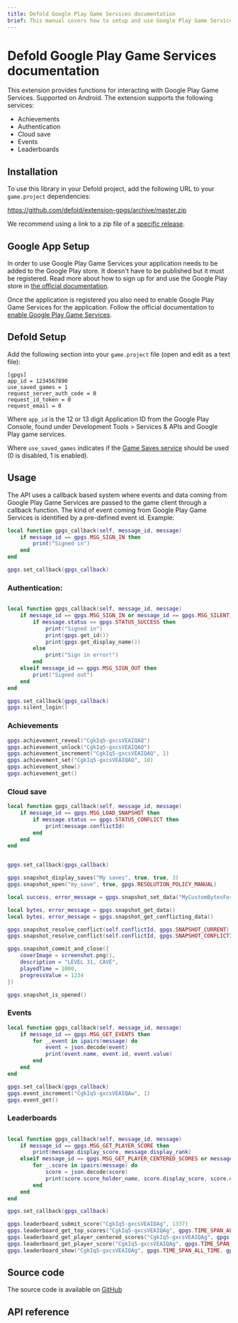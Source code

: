 ```yaml
---
title: Defold Google Play Game Services documentation
brief: This manual covers how to setup and use Google Play Game Services in Defold.
---
```


# Defold Google Play Game Services documentation

This extension provides functions for interacting with Google Play Game Services. Supported on Android. The extension supports the following services:

* Achievements
* Authentication
* Cloud save
* Events
* Leaderboards


## Installation
To use this library in your Defold project, add the following URL to your `game.project` dependencies:

https://github.com/defold/extension-gpgs/archive/master.zip

We recommend using a link to a zip file of a [specific release](https://github.com/defold/extension-gpgs/releases).


## Google App Setup
In order to use Google Play Game Services your application needs to be added to the Google Play store. It doesn't have to be published but it must be registered. Read more about how to sign up for and use the Google Play store in [the official documentation](https://support.google.com/googleplay/android-developer/answer/6112435).

Once the application is registered you also need to enable Google Play Game Services for the application. Follow the official documentation to [enable Google Play Game Services](https://developers.google.com/games/services/console/enabling).


## Defold Setup

Add the following section into your `game.project` file (open and edit as a text file):

```
[gpgs]
app_id = 1234567890
use_saved_games = 1
request_server_auth_code = 0
request_id_token = 0
request_email = 0
```

Where `app_id` is the 12 or 13 digit Application ID from the Google Play Console, found under Development Tools > Services & APIs and Google Play game services.</p>

Where `use_saved_games` indicates if the [Game Saves service](https://developers.google.com/games/services/common/concepts/savedgames) should be used (0 is disabled, 1 is enabled).</p>


## Usage

The API uses a callback based system where events and data coming from Google Play Game Services are passed to the game client through a callback function. The kind of event coming from Google Play Game Services is identified by a pre-defined event id. Example:

```Lua
local function gpgs_callback(self, message_id, message)
    if message_id == gpgs.MSG_SIGN_IN then
        print("Signed in")
    end
end

gpgs.set_callback(gpgs_callback)
```

### Authentication:

```Lua

local function gpgs_callback(self, message_id, message)
    if message_id == gpgs.MSG_SIGN_IN or message_id == gpgs.MSG_SILENT_SIGN_IN then
        if message.status == gpgs.STATUS_SUCCESS then
            print("Signed in")
            print(gpgs.get_id())
            print(gpgs.get_display_name())
        else
            print("Sign in error!")
        end
    elseif message_id == gpgs.MSG_SIGN_OUT then
        print("Signed out")
    end
end

gpgs.set_callback(gpgs_callback)
gpgs.silent_login()

```


### Achievements

```Lua
gpgs.achievement_reveal("CgkIq5-gxcsVEAIQAQ")
gpgs.achievement_unlock("CgkIq5-gxcsVEAIQAQ")
gpgs.achievement_increment("CgkIq5-gxcsVEAIQAQ", 1)
gpgs.achievement_set("CgkIq5-gxcsVEAIQAQ", 10)
gpgs.achievement_show()
gpgs.achievement_get()
```


### Cloud save

```Lua
local function gpgs_callback(self, message_id, message)
    if message_id == gpgs.MSG_LOAD_SNAPSHOT then
        if message.status == gpgs.STATUS_CONFLICT then
            print(message.conflictId)
        end
    end
end


gpgs.set_callback(gpgs_callback)

gpgs.snapshot_display_saves("My saves", true, true, 3)
gpgs.snapshot_open("my_save", true, gpgs.RESOLUTION_POLICY_MANUAL)

local success, error_message = gpgs.snapshot_set_data("MyCustomBytesForSnapshot")

local bytes, error_message = gpgs.snapshot_get_data()
local bytes, error_message = gpgs.snapshot_get_conflicting_data()

gpgs.snapshot_resolve_conflict(self.conflictId, gpgs.SNAPSHOT_CURRENT)
gpgs.snapshot_resolve_conflict(self.conflictId, gpgs.SNAPSHOT_CONFLICTING)

gpgs.snapshot_commit_and_close({
    coverImage = screenshot.png(),
    description = "LEVEL 31, CAVE",
    playedTime = 1000,
    progressValue = 1234
})

gpgs.snapshot_is_opened()

```


### Events

```lua
local function gpgs_callback(self, message_id, message)
    if message_id == gpgs.MSG_GET_EVENTS then
        for _,event in ipairs(message) do
            event = json.decode(event)
            print(event.name, event.id, event.value)
        end
    end
end

gpgs.set_callback(gpgs_callback)
gpgs.event_increment("CgkIq5-gxcsVEAIQAw", 1)
gpgs.event_get()
```


### Leaderboards

```Lua

local function gpgs_callback(self, message_id, message)
    if message_id == gpgs.MSG_GET_PLAYER_SCORE then
        print(message.display_score, message.display_rank)
    elseif message_id == gpgs.MSG_GET_PLAYER_CENTERED_SCORES or message_id == gpgs.MSG_GET_TOP_SCORES then
        for _,score in ipairs(message) do
            score = json.decode(score)
            print(score.score_holder_name, score.display_score, score.display_rank)
        end
    end
end

gpgs.set_callback(gpgs_callback)

gpgs.leaderboard_submit_score("CgkIq5-gxcsVEAIQAg", 1337)
gpgs.leaderboard_get_top_scores("CgkIq5-gxcsVEAIQAg", gpgs.TIME_SPAN_ALL_TIME, gpgs.COLLECTION_PUBLIC, 10)
gpgs.leaderboard_get_player_centered_scores("CgkIq5-gxcsVEAIQAg", gpgs.TIME_SPAN_ALL_TIME, gpgs.COLLECTION_PUBLIC, 10)
gpgs.leaderboard_get_player_score("CgkIq5-gxcsVEAIQAg", gpgs.TIME_SPAN_ALL_TIME, gpgs.COLLECTION_PUBLIC)
gpgs.leaderboard_show("CgkIq5-gxcsVEAIQAg", gpgs.TIME_SPAN_ALL_TIME, gpgs.COLLECTION_PUBLIC)
```



## Source code

The source code is available on [GitHub](https://github.com/defold/extension-gpgs)


## API reference
